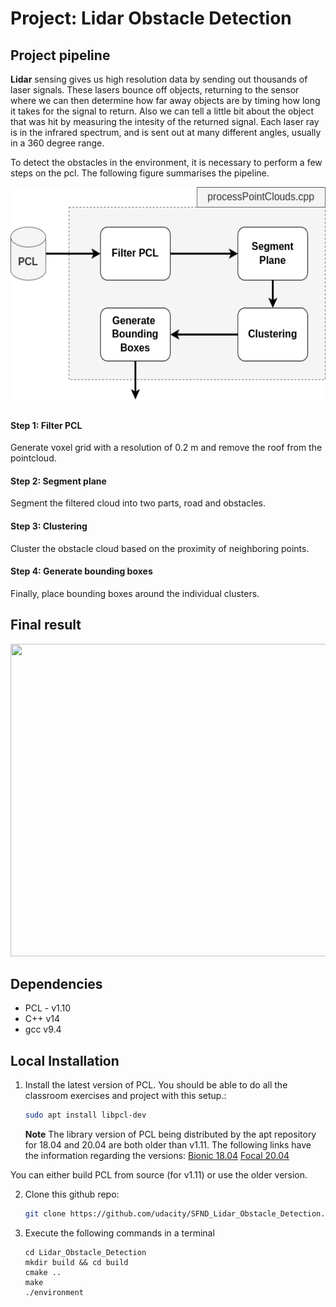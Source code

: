 # Project: Lidar Obstacle Detection

## Project pipeline

**Lidar** sensing gives us high resolution data by sending out thousands of laser signals. These lasers bounce off objects, returning to the sensor where we can then determine how far away objects are by timing how long it takes for the signal to return. Also we can tell a little bit about the object that was hit by measuring the intesity of the returned signal. Each laser ray is in the infrared spectrum, and is sent out at many different angles, usually in a 360 degree range.

To detect the obstacles in the environment, it is necessary to perform a few steps on the pcl. The following figure summarises the pipeline.

<img src="media/LIdar_project.png" width="600" height="350" />

#### Step 1: Filter PCL
Generate voxel grid with a resolution of 0.2 m and remove the roof from the pointcloud.

#### Step 2: Segment plane
Segment the filtered cloud into two parts, road and obstacles. 

#### Step 3: Clustering
Cluster the obstacle cloud based on the proximity of neighboring points. 

#### Step 4: Generate bounding boxes
Finally, place bounding boxes around the individual clusters. 

## Final result

<img src="media/project_result.gif" width="800" height="500" />

## Dependencies

* PCL - v1.10
* C++ v14
* gcc v9.4

## Local Installation

1. Install the latest version of PCL. You should be able to do all the classroom exercises and project with this setup.:

   ```sh
   sudo apt install libpcl-dev
   ```
   **Note** The library version of PCL being distributed by the apt repository for 18.04 and 20.04 are both older than v1.11. The following links have the information regarding the versions: [Bionic 18.04](https://www.ubuntuupdates.org/package/core/bionic/universe/updates/libpcl-dev) [Focal 20.04](https://www.ubuntuupdates.org/package/core/focal/universe/base/libpcl-dev)

You can either build PCL from source (for v1.11) or use the older version.

2. Clone this github repo:

   ```sh
   git clone https://github.com/udacity/SFND_Lidar_Obstacle_Detection.git
   ```

3. Execute the following commands in a terminal

   ```shell
   cd Lidar_Obstacle_Detection
   mkdir build && cd build
   cmake ..
   make
   ./environment
   ```
